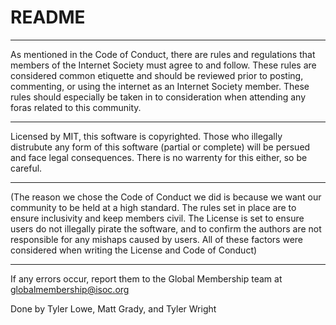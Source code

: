 # README
____________________________________________________________________________________________________________________________________________________________________

As mentioned in the Code of Conduct, there are rules and regulations that members of the Internet Society must agree to and follow. These rules are considered common etiquette and should be reviewed prior to posting, commenting, or using the internet as an Internet Society member. These rules should especially be taken in to consideration when attending any foras related to this community.
____________________________________________________________________________________________________________________________________________________________________

Licensed by MIT, this software is copyrighted. Those who illegally distrubute any form of this software (partial or complete) will be persued and face legal consequences. There is no warrenty for this either, so be careful.
____________________________________________________________________________________________________________________________________________________________________
(The reason we chose the Code of Conduct we did is because we want our community to be held at a high standard. The rules set in place are to ensure inclusivity and keep members civil. The License is set to ensure users do not illegally pirate the software, and to confirm the authors are not responsible for any mishaps caused by users. All of these factors were considered when writing the License and Code of Conduct)
____________________________________________________________________________________________________________________________________________________________________

If any errors occur, report them to the Global Membership team at globalmembership@isoc.org

Done by Tyler Lowe, Matt Grady, and Tyler Wright

